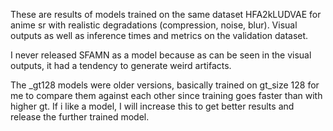 These are results of models trained on the same dataset HFA2kLUDVAE for anime sr with realistic degradations (compression, noise, blur). Visual outputs as well as inference times and metrics on the validation dataset.

I never released SFAMN as a model because as can be seen in the visual outputs, it had a tendency to generate weird artifacts.

The _gt128 models were older versions, basically trained on gt_size 128 for me to compare them against each other since training goes faster than with higher gt. If i like a model, I will increase this to get better results and release the further trained model.
